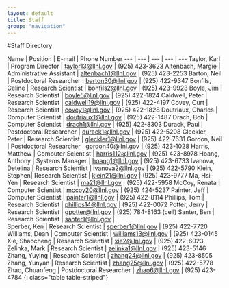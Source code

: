 ```yaml
---
layout: default
title: Staff
group: "navigation"
---
```


#Staff Directory

Name | Position | E-mail | Phone Number
--- | --- | --- | --- | ---
Taylor, Karl | Program Director |	taylor13@llnl.gov |	(925) 423-3623
Altenbach, Margie	| Administrative Assistant	| altenbach1@llnl.gov	| (925) 423-2253
Barton, Neil |	Postdoctoral Researcher | barton30@llnl.gov |	(925) 422-9347
Bonfils, Celine	| Research Scientist | bonfils2@llnl.gov | (925) 423-9923
Boyle, Jim	| Research Scientist	| boyle5@llnl.gov	| (925) 422-1824
Caldwell, Peter	| Research Scientist	| caldwell19@llnl.gov	| (925) 422-4197
Covey, Curt	| Research Scientist	| covey1@llnl.gov	| (925) 422-1828
Doutriaux, Charles	| Computer Scientist	| doutriaux1@llnl.gov	| (925) 422-1487
Drach, Bob	| Computer Scientist	| drach1@llnl.gov	| (925) 422-8303
Durack, Paul	| Postdoctoral Researcher	| durack1@llnl.gov	| (925) 422-5208
Gleckler, Peter	| Research Scientist	| gleckler1@llnl.gov	| (925) 422-7631
Gordon, Neil	| Postdoctoral Researcher	| gordon40@llnl.gov	| (925) 423-1028
Harris, Matthew	| Computer Scientist	| harris112@llnl.gov	| (925) 423-8978
Hoang, Anthony	| Systems Manager	| hoang1@llnl.gov	| (925) 423-6733
Ivanova, Detelina	| Research Scientist	| ivanova2@llnl.gov	| (925) 422-5790
Klein, Stephen| 	Research Scientist	| klein21@llnl.gov	| (925) 423-9777
Ma, Hsi-Yen	| Research Scientist	| ma21@llnl.gov	| (925) 422-5958
McCoy, Renata	| Computer Scientist	| mccoy20@llnl.gov	| (925) 424-5237
Painter, Jeff	| Computer Scientist	| painter1@llnl.gov	| (925) 422-8114
Phillips, Tom	| Research Scientist	| phillips14@llnl.gov	| (925) 422-0072
Potter, Jerry	| Research Scientist | gpotter@llnl.gov	| (925) 784-8163 (cell)
Santer, Ben	| Research Scientist	| santer1@llnl.gov	|  
Sperber, Ken	| Research Scientist	| sperber1@llnl.gov	| (925) 422-7720
Williams, Dean	| Computer Scientist	| williams13@llnl.gov	| (925) 423-0145
Xie, Shaocheng	| Research Scientist	| xie2@llnl.gov	| (925) 422-6023
Zelinka, Mark	| Research Scientist	| zelinka1@llnl.gov	| (925) 423-5146
Zhang, Yuying	| Research Scientist	| zhang24@llnl.gov	| (925) 423-8505
Zhang, Yunyan	| Research Scientist	| zhang25@llnl.gov	| (925) 422-5778
Zhao, Chuanfeng	| Postdoctoral Researcher	| zhao6@llnl.gov	| (925) 423-4784
{: class="table table-striped"}
